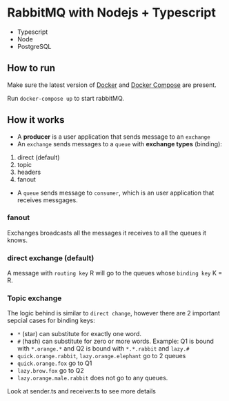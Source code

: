 # RabbitMQ with Nodejs + Typescript

- Typescript
- Node
- PostgreSQL

## How to run

Make sure the latest version of
[Docker](https://docs.docker.com/engine/install/)
and
[Docker Compose](https://docs.docker.com/compose/install/)
are present.

Run `docker-compose up` to start rabbitMQ.

## How it works

- A **producer** is a user application that sends message to an `exchange`
- An `exchange` sends messages to a `queue` with **exchange types** (binding):

1. direct (default)
2. topic
3. headers
4. fanout

- A `queue` sends message to `consumer`, which is an user application that receives messgages.

### fanout

Exchanges broadcasts all the messages it receives to all the queues it knows.

### direct exchange (default)

A message with `routing key` R will go to the queues whose `binding key` K = R.

### Topic exchange

The logic behind is similar to `direct change`, however there are 2 important sepcial cases for binding keys:

- `*` (star) can substitute for exactly one word.
- `#` (hash) can substitute for zero or more words.
  Example:
  Q1 is bound with `*.orange.*` and Q2 is bound with `*.*.rabbit` and `lazy.#`
- `quick.orange.rabbit`, `lazy.orange.elephant` go to 2 queues
- `quick.orange.fox` go to Q1
- `lazy.brow.fox` go to Q2
- `lazy.orange.male.rabbit` does not go to any queues.

Look at sender.ts and receiver.ts to see more details
